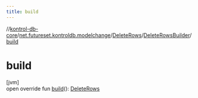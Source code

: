 ```yaml
---
title: build
---
```

//[kontrol-db-core](../../../../index.html)/[net.futureset.kontroldb.modelchange](../../index.html)/[DeleteRows](../index.html)/[DeleteRowsBuilder](index.html)/[build](build.html)



# build



[jvm]\
open override fun [build](build.html)(): [DeleteRows](../index.html)




